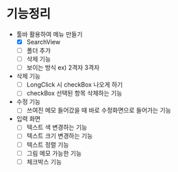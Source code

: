 # 기능정리
- 툴바 활용하여 메뉴 만들기
  - [x] SearchView
  - [ ] 폴더 추가
  - [ ] 삭제 기능
  - [ ] 보이는 방식 ex) 2격자 3격자
- 삭제 기능
  - [ ] LongClick 시 checkBox 나오게 하기
  - [ ] checkBox 선택된 항목 삭제하는 기능
- 수정 기능
  - [ ] 쓰여진 메모 들어갔을 때 바로 수정화면으로 들어가는 기능
- 입력 화면
  - [ ] 텍스트 색 변경하는 기능
  - [ ] 텍스트 크기 변경하는 기능
  - [ ] 텍스트 정렬 기능
  - [ ] 그림 메모 가능한 기능
  - [ ] 체크박스 기능